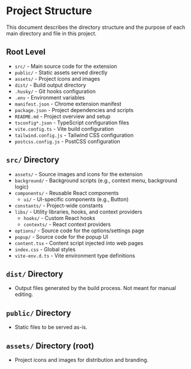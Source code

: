 # Project Structure

This document describes the directory structure and the purpose of each main directory and file in this project.

## Root Level

- `src/` - Main source code for the extension
- `public/` - Static assets served directly
- `assets/` - Project icons and images
- `dist/` - Build output directory
- `.husky/` - Git hooks configuration
- `.env` - Environment variables
- `manifest.json` - Chrome extension manifest
- `package.json` - Project dependencies and scripts
- `README.md` - Project overview and setup
- `tsconfig*.json` - TypeScript configuration files
- `vite.config.ts` - Vite build configuration
- `tailwind.config.js` - Tailwind CSS configuration
- `postcss.config.js` - PostCSS configuration

## `src/` Directory

- `assets/` - Source images and icons for the extension
- `background/` - Background scripts (e.g., context menu, background logic)
- `components/` - Reusable React components
  - `ui/` - UI-specific components (e.g., Button)
- `constants/` - Project-wide constants
- `libs/` - Utility libraries, hooks, and context providers
  - `hooks/` - Custom React hooks
  - `contexts/` - React context providers
- `options/` - Source code for the options/settings page
- `popup/` - Source code for the popup UI
- `content.tsx` - Content script injected into web pages
- `index.css` - Global styles
- `vite-env.d.ts` - Vite environment type definitions

## `dist/` Directory

- Output files generated by the build process. Not meant for manual editing.

## `public/` Directory

- Static files to be served as-is.

## `assets/` Directory (root)

- Project icons and images for distribution and branding.
